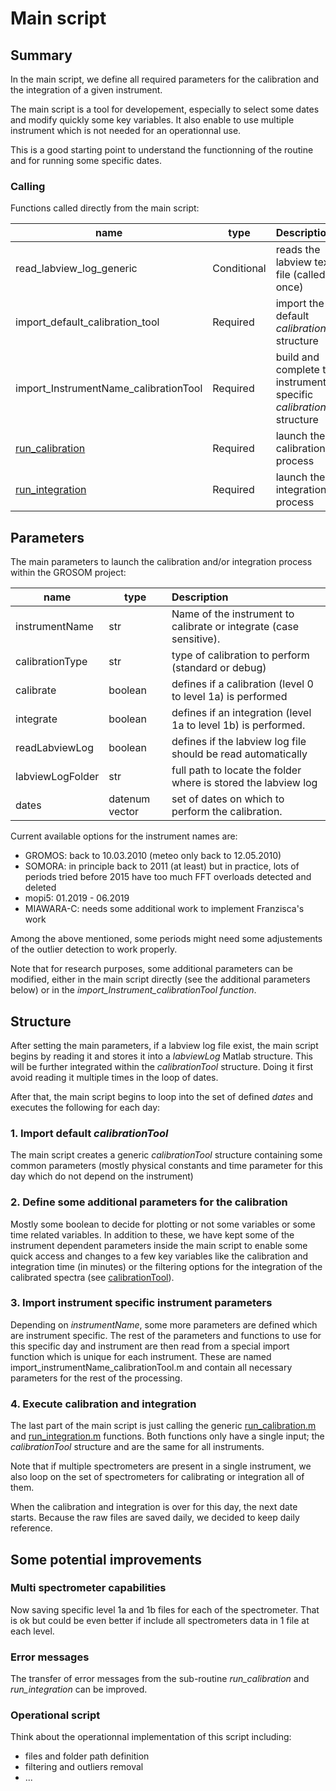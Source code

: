 # Main script

## Summary

In the main script, we define all required parameters for the calibration and
the integration of a given instrument. 

The main script is a tool for developement, especially to select some
dates and modify quickly some key variables. It also enable to use multiple
instrument which is not needed for an operationnal use. 

This is a good starting point to understand the functionning of the routine and
for running some specific dates.

### Calling 

Functions called directly from the main script: 

| name | type | Description |
|---|------|:-----------|
| read_labview_log_generic | Conditional | reads the labview text file (called once) 
| import_default_calibration_tool | Required | import the default *calibrationTool* structure 
| import_InstrumentName_calibrationTool | Required | build and complete the instrument specific *calibrationTool* structure
| [run_calibration](run_calibration.md) | Required | launch the calibration process 
| [run_integration](run_integration.md) | Required | launch the integration process 


## Parameters

The main parameters to launch the calibration and/or integration process within
the GROSOM project:

| name | type | Description |
|---|------|:-----------|
| instrumentName | str | Name of the instrument to calibrate or integrate (case sensitive). 
| calibrationType | str | type of calibration to perform (standard or debug) 
| calibrate | boolean | defines if a calibration (level 0 to level 1a) is performed
| integrate | boolean | defines if an integration (level 1a to level 1b) is performed.
| readLabviewLog | boolean | defines if the labview log file should be read automatically
| labviewLogFolder | str | full path to locate the folder where is stored the labview log
| dates | datenum vector  | set of dates on which to perform the calibration.

Current available options for the instrument names are:
* GROMOS: back to 10.03.2010 (meteo only back to 12.05.2010)
* SOMORA: in principle back to 2011 (at least) but in practice, lots of periods tried before 2015 have too much FFT overloads detected and deleted
* mopi5: 01.2019 - 06.2019
* MIAWARA-C: needs some additional work to implement Franzisca's work

Among the above mentioned, some periods might need some adjustements of the outlier detection to work properly.

Note that for research purposes, some additional parameters can be modified,
either in the main script directly (see the additional parameters below) or in
the *import_Instrument_calibrationTool function*.

## Structure

After setting the main parameters, if a labview log file exist, the main script
begins by reading it and stores it into a *labviewLog* Matlab structure. This
will be further integrated within the *calibrationTool* structure. Doing it first avoid reading it multiple times in the loop of dates.

After that, the main script begins to loop into the set of defined *dates* and
executes the following for each day:

### 1. Import default *calibrationTool*

The main script creates a generic *calibrationTool* structure containing
some common parameters (mostly physical constants and time parameter for this day which do not depend on the instrument)

### 2. Define some additional parameters for the calibration

Mostly some boolean to decide for plotting or not some variables or some time
related variables. In addition to these, we have kept some of the instrument
dependent parameters inside the main script to enable some quick access and
changes to a few key variables like the calibration and integration time (in
minutes) or the filtering options for the integration of the calibrated spectra
(see [calibrationTool](calibrationTool.md)).

### 3. Import instrument specific instrument parameters

Depending on *instrumentName*, some more parameters are defined which are
instrument specific. The rest of the parameters and functions to use for this
specific day and instrument are then read from a special import function which
is unique for each instrument. These are named
import\_instrumentName\_calibrationTool.m and contain all necessary parameters
for the rest of the processing. 

### 4. Execute calibration and integration

The last part of the main script is just calling the generic [run_calibration.m](run_calibration.md)
and [run_integration.m](run_integration.md) functions. Both functions only have a single input; the
*calibrationTool* structure and are the same for all instruments.

Note that if multiple spectrometers are present in a single instrument, we also
loop on the set of spectrometers for calibrating or integration all of them.

When the calibration and integration is over for this day, the next date starts.
Because the raw files are saved daily, we decided to keep daily reference.

## Some potential improvements

### Multi spectrometer capabilities 

Now saving specific level 1a and 1b files for each of the spectrometer. That is ok but could be even better if include all spectrometers data in 1 file at each level.

### Error messages

The transfer of error messages from the sub-routine *run_calibration* and *run_integration* can be improved.

### Operational script

Think about the operationnal implementation of this script including:
* files and folder path definition
* filtering and outliers removal
* ...


